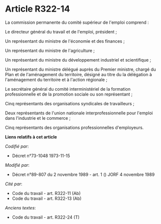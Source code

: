 # Article R322-14

La commission permanente du comité supérieur de l'emploi comprend :

Le directeur général du travail et de l'emploi, président ;

Un représentant du ministre de l'économie et des finances ;

Un représentant du ministre de l'agriculture ;

Un représentant du ministre du développement industriel et scientifique ;

Un représentant du ministre délégué auprès du Premier ministre, chargé du Plan et de l'aménagement du territoire, désigné au
titre du la délégation à l'aménagement du territoire et à l'action régionale ;

Le secrétaire général du comité interministériel de la formation professionnelle et de la promotion sociale ou son
représentant ;

Cinq représentants des organisations syndicales de travailleurs ;

Deux représentants de l'union nationale interprofessionnelle pour l'emploi dans l'industrie et le commerce ;

Cinq représentants des organisations professionnelles d'employeurs.

**Liens relatifs à cet article**

_Codifié par_:

  - Décret n°73-1048 1973-11-15

_Modifié par_:

  - Décret n°89-807 du 2 novembre 1989 - art. 1 () JORF 4 novembre 1989

_Cité par_:

  - Code du travail - art. R322-11 (Ab)
  - Code du travail - art. R322-13 (Ab)

_Anciens textes_:

  - Code du travail - art. R322-24 (T)

